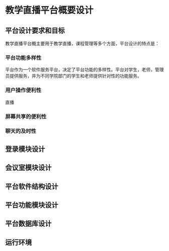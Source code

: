 <!--
 * @Time             : 2021-11-05 21:27:22
 * @Author           : Albert Wang
 * @Email            : shadowofgost@outlook.com
 * @Software         : Vscode
 * @FilePath         : /LiveStream/Api/概要设计文档.md
 * @Copyright Notice : Copyright 2021 Albert Wang 王子睿, All Rights Reserved.
 * Copyright 2021 Albert Wang 王子睿, All Rights Reserved.
 * @Description      :
 * @LastTime         : 2021-11-06 02:09:40
 * @LastAuthor       : Albert Wang
-->
# 教学直播平台概要设计
## 平台设计要求和目标

教学直播平台概主要用于教学直播，课程管理等多个方面，平台设计的特点是：
### 平台功能多样性
平台作为一个软件服务平台，决定了平台功能的多样性。平台对学生，老师，管理员提供服务，并为不同学院部门的学生和老师提供针对性的功能服务。
### 用户操作便利性
直播
### 屏幕共享的便利性

### 聊天的及时性
## 登录模块设计
## 会议室模块设计
## 平台软件结构设计
## 平台功能模块设计
## 平台数据库设计
## 运行环境
